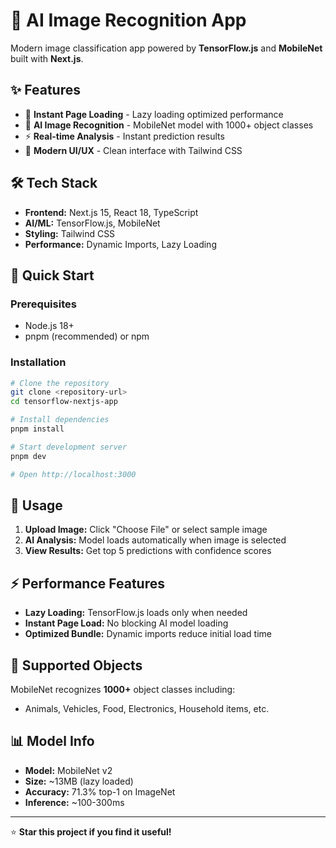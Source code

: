 # 🤖 AI Image Recognition App

Modern image classification app powered by **TensorFlow.js** and **MobileNet** built with **Next.js**.

## ✨ Features

- 🚀 **Instant Page Loading** - Lazy loading optimized performance
- 🧠 **AI Image Recognition** - MobileNet model with 1000+ object classes
- ⚡ **Real-time Analysis** - Instant prediction results
- 🎨 **Modern UI/UX** - Clean interface with Tailwind CSS

## 🛠️ Tech Stack

- **Frontend:** Next.js 15, React 18, TypeScript
- **AI/ML:** TensorFlow.js, MobileNet
- **Styling:** Tailwind CSS
- **Performance:** Dynamic Imports, Lazy Loading

## 🚀 Quick Start

### Prerequisites

- Node.js 18+
- pnpm (recommended) or npm

### Installation

```bash
# Clone the repository
git clone <repository-url>
cd tensorflow-nextjs-app

# Install dependencies
pnpm install

# Start development server
pnpm dev

# Open http://localhost:3000
```

## 📖 Usage

1. **Upload Image:** Click "Choose File" or select sample image
2. **AI Analysis:** Model loads automatically when image is selected
3. **View Results:** Get top 5 predictions with confidence scores

## ⚡ Performance Features

- **Lazy Loading:** TensorFlow.js loads only when needed
- **Instant Page Load:** No blocking AI model loading
- **Optimized Bundle:** Dynamic imports reduce initial load time

## 🎯 Supported Objects

MobileNet recognizes **1000+** object classes including:

- Animals, Vehicles, Food, Electronics, Household items, etc.

## 📊 Model Info

- **Model:** MobileNet v2
- **Size:** ~13MB (lazy loaded)
- **Accuracy:** 71.3% top-1 on ImageNet
- **Inference:** ~100-300ms

---

⭐ **Star this project if you find it useful!**
